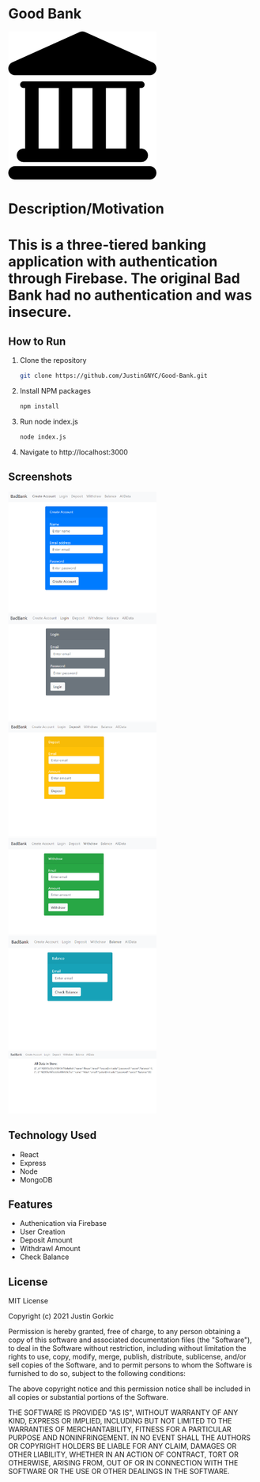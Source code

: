 # Good Bank
 <img src= "public/bank.png" width='300'/>

# Description/Motivation
# This is a three-tiered banking application with authentication through Firebase. The original Bad Bank had no authentication and was insecure.

## How to Run
1.  Clone the repository
    ```sh
    git clone https://github.com/JustinGNYC/Good-Bank.git
    ```
2.  Install NPM packages
    ```sh
    npm install
    ```
3.  Run node index.js
    ```sh
    node index.js
    ```
4.  Navigate to http://localhost:3000

## Screenshots
<img src= "screenshots/1.png" width='300'/>
<img src= "screenshots/2.png" width='300'/>
<img src= "screenshots/3.png" width='300'/>
<img src= "screenshots/4.png" width='300'/>
<img src= "screenshots/5.png" width='300'/>
<img src= "screenshots/6.png" width='300'/>

## Technology Used
- React
- Express
- Node
- MongoDB 

## Features
- Authenication via Firebase
- User Creation
- Deposit Amount
- Withdrawl Amount
- Check Balance


## License
MIT License

Copyright (c) 2021 Justin Gorkic

Permission is hereby granted, free of charge, to any person obtaining a copy
of this software and associated documentation files (the "Software"), to deal
in the Software without restriction, including without limitation the rights
to use, copy, modify, merge, publish, distribute, sublicense, and/or sell
copies of the Software, and to permit persons to whom the Software is
furnished to do so, subject to the following conditions:

The above copyright notice and this permission notice shall be included in all
copies or substantial portions of the Software.

THE SOFTWARE IS PROVIDED "AS IS", WITHOUT WARRANTY OF ANY KIND, EXPRESS OR
IMPLIED, INCLUDING BUT NOT LIMITED TO THE WARRANTIES OF MERCHANTABILITY,
FITNESS FOR A PARTICULAR PURPOSE AND NONINFRINGEMENT. IN NO EVENT SHALL THE
AUTHORS OR COPYRIGHT HOLDERS BE LIABLE FOR ANY CLAIM, DAMAGES OR OTHER
LIABILITY, WHETHER IN AN ACTION OF CONTRACT, TORT OR OTHERWISE, ARISING FROM,
OUT OF OR IN CONNECTION WITH THE SOFTWARE OR THE USE OR OTHER DEALINGS IN THE
SOFTWARE.

